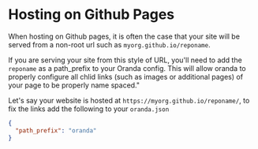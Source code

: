 # Hosting on Github Pages

When hosting on Github pages, it is often the case that your site will be served from a non-root url such as `myorg.github.io/reponame`.

If you are serving your site from this style of URL, you'll need to add the `reponame` as a path_prefix to your Oranda config. This will allow oranda to properly configure all chlid links (such as images or additional pages) of your page to be properly name spaced."

Let's say your website is hosted at `https://myorg.github.io/reponame/`, to fix the links add the following to your `oranda.json`

```json
{
  "path_prefix": "oranda"
}
```
